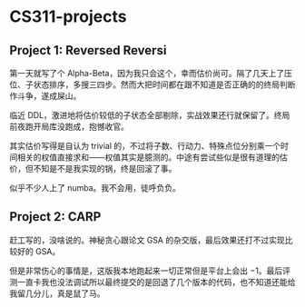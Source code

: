 # CS311-projects

## Project 1: Reversed Reversi

第一天就写了个 Alpha-Beta，因为我只会这个，幸而估价尚可。隔了几天上了压位、子状态排序，多搜三四步。然而大把时间都在跟不知道是否正确的的终局判断作斗争，遂成屎山。

临近 DDL，激进地将估价较低的子状态全部剔除，实战效果还行就保留了。终局前夜跑开局库没跑成，抱憾收官。

其实估价写得是自认为 trivial 的，不过将子数、行动力、特殊点位分别乘一个时间相关的权值直接求和——权值其实是臆测的。中途有尝试些似是很有道理的估价，但不知是不是我实现的锅，终是回滚了事。

似乎不少人上了 numba。我不会用，徒呼负负。

## Project 2: CARP

赶工写的，没啥说的。神秘贪心跟论文 GSA 的杂交版，最后效果还打不过实现比较好的 GSA。

但是非常伤心的事情是，这版我本地跑起来一切正常但是平台上会出 $-1$。最后评测一直卡我也没法调试所以最终提交的是回退了几个版本的代码，也不知道还能给我留几分儿，真是鼠了马。
